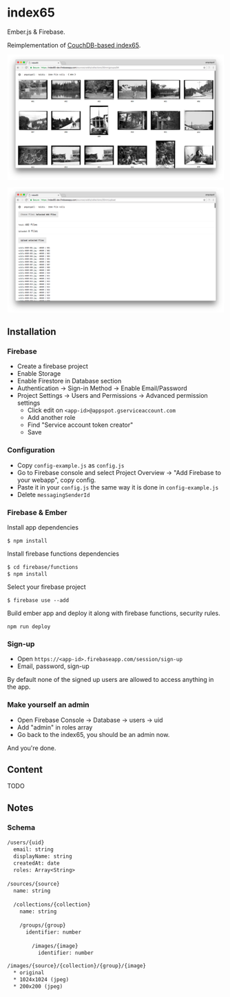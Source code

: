 # index65

Ember.js & Firebase.

Reimplementation of [CouchDB-based index65](https://bitbucket.org/ampatspell/index65/src/default/
).

![](https://raw.githubusercontent.com/ampatspell/index65/master/docs/screenshot-2.png)

![](https://raw.githubusercontent.com/ampatspell/index65/master/docs/screenshot-1.png)

## Installation

### Firebase

* Create a firebase project
* Enable Storage
* Enable Firestore in Database section
* Authentication → Sign-in Method → Enable Email/Password
* Project Settings → Users and Permissions → Advanced permission settings
  * Click edit on `<app-id>@appspot.gserviceaccount.com`
  * Add another role
  * Find "Service account token creator"
  * Save

### Configuration

* Copy `config-example.js` as `config.js`
* Go to Firebase console and select Project Overview → "Add Firebase to your webapp", copy config.
* Paste it in your `config.js` the same way it is done in `config-example.js`
* Delete `messagingSenderId`

### Firebase & Ember

Install app dependencies

```
$ npm install
```

Install firebase functions dependencies

```
$ cd firebase/functions
$ npm install
```

Select your firebase project

```
$ firebase use --add
```

Build ember app and deploy it along with firebase functions, security rules.

```
npm run deploy
```

### Sign-up

* Open `https://<app-id>.firebaseapp.com/session/sign-up`
* Email, password, sign-up

By default none of the signed up users are allowed to access anything in the app.

### Make yourself an admin

* Open Firebase Console → Database → users → uid
* Add "admin" in roles array
* Go back to the index65, you should be an admin now.

And you're done.

## Content

TODO

## Notes

### Schema

```
/users/{uid}
  email: string
  displayName: string
  createdAt: date
  roles: Array<String>

/sources/{source}
  name: string

  /collections/{collection}
    name: string

    /groups/{group}
      identifier: number

        /images/{image}
          identifier: number
```

```
/images/{source}/{collection}/{group}/{image}
  * original
  * 1024x1024 (jpeg)
  * 200x200 (jpeg)
```
